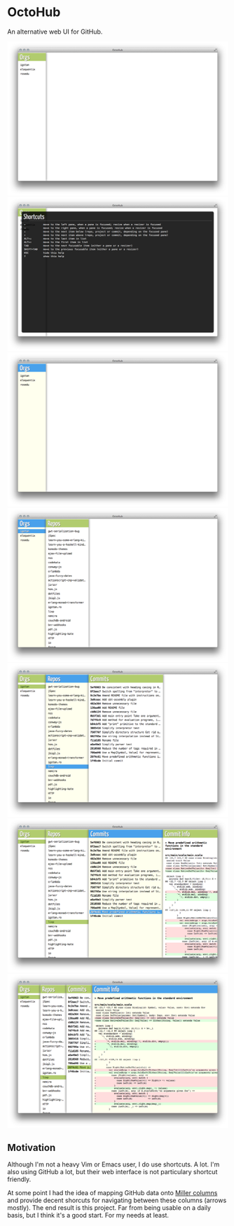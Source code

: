OctoHub
=======

An alternative web UI for GitHub.

![screen 01](public/img/screen-01.png)
![screen 02](public/img/screen-02.png)
![screen 03](public/img/screen-03.png)
![screen 04](public/img/screen-04.png)
![screen 05](public/img/screen-05.png)
![screen 06](public/img/screen-06.png)
![screen 07](public/img/screen-07.png)

Motivation
----------

Although I'm not a heavy Vim or Emacs user, I do use shortcuts. A lot. I'm also
using GitHub a lot, but their web interface is not particulary shortcut friendly.

At some point I had the idea of mapping GitHub data onto [Miller columns][0] and
provide decent shorcuts for navigating between these columns (arrows mostly). The
end result is this project. Far from being usable on a daily basis, but I think
it's a good start. For my needs at least.

[0]: http://en.wikipedia.org/wiki/Miller_columns
